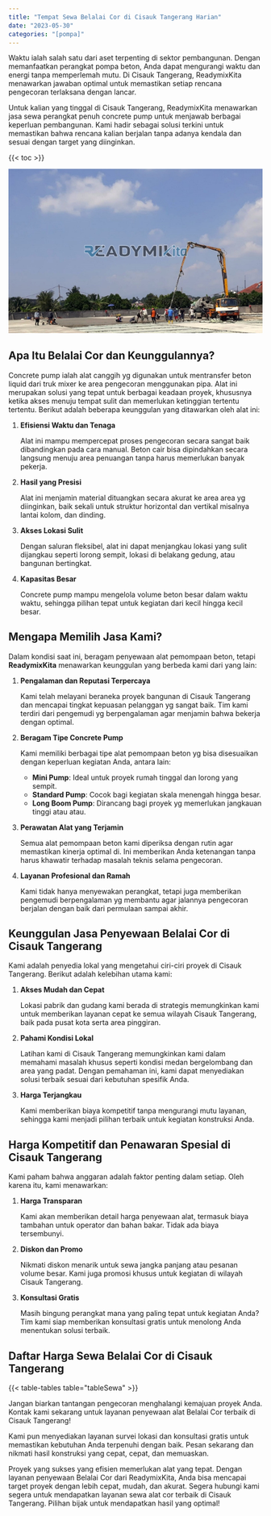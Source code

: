 ```yaml
---
title: "Tempat Sewa Belalai Cor di Cisauk Tangerang Harian"
date: "2023-05-30"
categories: "[pompa]"
---
```


Waktu ialah salah satu dari aset terpenting di sektor pembangunan. Dengan memanfaatkan perangkat pompa beton, Anda dapat mengurangi waktu dan energi tanpa memperlemah mutu. Di Cisauk Tangerang, ReadymixKita menawarkan jawaban optimal untuk memastikan setiap rencana pengecoran terlaksana dengan lancar.

Untuk kalian yang tinggal di Cisauk Tangerang, ReadymixKita menawarkan jasa sewa perangkat penuh concrete pump untuk menjawab berbagai keperluan pembangunan. Kami hadir sebagai solusi terkini untuk memastikan bahwa rencana kalian berjalan tanpa adanya kendala dan sesuai dengan target yang diinginkan.

{{< toc >}}

![Tempat Sewa Belalai Cor di Cisauk Tangerang Harian](/images/pompa/sewa-pompa-08.jpg)

## Apa Itu Belalai Cor dan Keunggulannya?

Concrete pump ialah alat canggih yg digunakan untuk mentransfer beton liquid dari truk mixer ke area pengecoran menggunakan pipa. Alat ini merupakan solusi yang tepat untuk berbagai keadaan proyek, khususnya ketika akses menuju tempat sulit dan memerlukan ketinggian tertentu tertentu. Berikut adalah beberapa keunggulan yang ditawarkan oleh alat ini:

1. **Efisiensi Waktu dan Tenaga**

   Alat ini mampu mempercepat proses pengecoran secara sangat baik dibandingkan pada cara manual. Beton cair bisa dipindahkan secara langsung menuju area penuangan tanpa harus memerlukan banyak pekerja.

2. **Hasil yang Presisi**

   Alat ini menjamin material dituangkan secara akurat ke area area yg diinginkan, baik sekali untuk struktur horizontal dan vertikal misalnya lantai kolom, dan dinding.

3. **Akses Lokasi Sulit**

   Dengan saluran fleksibel, alat ini dapat menjangkau lokasi yang sulit dijangkau seperti lorong sempit, lokasi di belakang gedung, atau bangunan bertingkat.

4. **Kapasitas Besar**

   Concrete pump mampu mengelola volume beton besar dalam waktu waktu, sehingga pilihan tepat untuk kegiatan dari kecil hingga kecil besar.

## Mengapa Memilih Jasa Kami?

Dalam kondisi saat ini, beragam penyewaan alat pemompaan beton, tetapi **ReadymixKita** menawarkan keunggulan yang berbeda kami dari yang lain:

1. **Pengalaman dan Reputasi Terpercaya**

   Kami telah melayani beraneka proyek bangunan di Cisauk Tangerang dan mencapai tingkat kepuasan pelanggan yg sangat baik. Tim kami terdiri dari pengemudi yg berpengalaman agar menjamin bahwa bekerja dengan optimal.

2. **Beragam Tipe Concrete Pump**

   Kami memiliki berbagai tipe alat pemompaan beton yg bisa disesuaikan dengan keperluan kegiatan Anda, antara lain:
   - **Mini Pump**: Ideal untuk proyek rumah tinggal dan lorong yang sempit.
   - **Standard Pump**: Cocok bagi kegiatan skala menengah hingga besar.
   - **Long Boom Pump**: Dirancang bagi proyek yg memerlukan jangkauan tinggi atau atau.

3. **Perawatan Alat yang Terjamin**

   Semua alat pemompaan beton kami diperiksa dengan rutin agar memastikan kinerja optimal di. Ini memberikan Anda ketenangan tanpa harus khawatir terhadap masalah teknis selama pengecoran.

4. **Layanan Profesional dan Ramah**

   Kami tidak hanya menyewakan perangkat, tetapi juga memberikan pengemudi berpengalaman yg membantu agar jalannya pengecoran berjalan dengan baik dari permulaan sampai akhir.

## Keunggulan Jasa Penyewaan Belalai Cor di Cisauk Tangerang

Kami adalah penyedia lokal yang mengetahui ciri-ciri proyek di Cisauk Tangerang. Berikut adalah kelebihan utama kami:

1. **Akses Mudah dan Cepat**

   Lokasi pabrik dan gudang kami berada di strategis memungkinkan kami untuk memberikan layanan cepat ke semua wilayah Cisauk Tangerang, baik pada pusat kota serta area pinggiran.

2. **Pahami Kondisi Lokal**

   Latihan kami di Cisauk Tangerang memungkinkan kami dalam memahami masalah khusus seperti kondisi medan bergelombang dan area yang padat. Dengan pemahaman ini, kami dapat menyediakan solusi terbaik sesuai dari kebutuhan spesifik Anda.

3. **Harga Terjangkau**

   Kami memberikan biaya kompetitif tanpa mengurangi mutu layanan, sehingga kami menjadi pilihan terbaik untuk kegiatan konstruksi Anda.

## Harga Kompetitif dan Penawaran Spesial di Cisauk Tangerang

Kami paham bahwa anggaran adalah faktor penting dalam setiap. Oleh karena itu, kami menawarkan:

1. **Harga Transparan**

   Kami akan memberikan detail harga penyewaan alat, termasuk biaya tambahan untuk operator dan bahan bakar. Tidak ada biaya tersembunyi.

2. **Diskon dan Promo**

   Nikmati diskon menarik untuk sewa jangka panjang atau pesanan volume besar. Kami juga promosi khusus untuk kegiatan di wilayah Cisauk Tangerang.

3. **Konsultasi Gratis**

   Masih bingung perangkat mana yang paling tepat untuk kegiatan Anda? Tim kami siap memberikan konsultasi gratis untuk menolong Anda menentukan solusi terbaik.

## Daftar Harga Sewa Belalai Cor di Cisauk Tangerang

{{< table-tables table="tableSewa" >}}

Jangan biarkan tantangan pengecoran menghalangi kemajuan proyek Anda. Kontak kami sekarang untuk layanan penyewaan alat Belalai Cor terbaik di Cisauk Tangerang!

Kami pun menyediakan layanan survei lokasi dan konsultasi gratis untuk memastikan kebutuhan Anda terpenuhi dengan baik. Pesan sekarang dan nikmati hasil konstruksi yang cepat, cepat, dan memuaskan.

Proyek yang sukses yang efisien memerlukan alat yang tepat. Dengan layanan penyewaan Belalai Cor dari ReadymixKita, Anda bisa mencapai target proyek dengan lebih cepat, mudah, dan akurat. Segera hubungi kami segera untuk mendapatkan layanan sewa alat cor terbaik di Cisauk Tangerang. Pilihan bijak untuk mendapatkan hasil yang optimal!